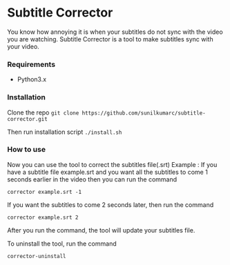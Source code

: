 Subtitle Corrector
==================

You know how annoying it is when your subtitles do not sync with the video you are watching.
Subtitle Corrector is a tool to make subtitles sync with your video.

### Requirements
* Python3.x

### Installation
Clone the repo
`git clone https://github.com/sunilkumarc/subtitle-corrector.git`

Then run installation script
`./install.sh`

### How to use
Now you can use the tool to correct the subtitles file(.srt)
Example : 
If you have a subtitle file example.srt and you want all the subtitles 
to come 1 seconds earlier in the video then you can run the command

`corrector example.srt -1`

If you want the subtitles to come 2 seconds later, then run the command

`corrector example.srt 2`

After you run the command, the tool will update your subtitles file.

To uninstall the tool, run the command

`corrector-uninstall`


